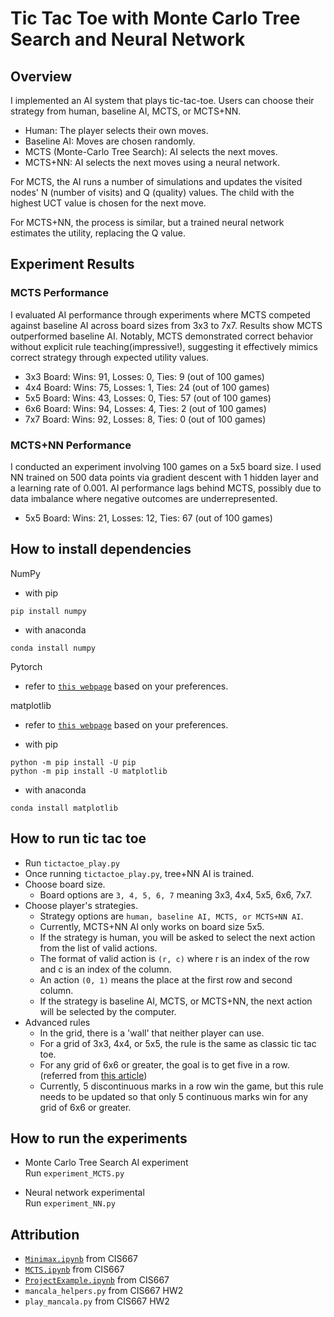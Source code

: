 # Tic Tac Toe with Monte Carlo Tree Search and Neural Network

## Overview
I implemented an AI system that plays tic-tac-toe. Users can choose their strategy from human, baseline AI, MCTS, or MCTS+NN.

- Human: The player selects their own moves.
- Baseline AI: Moves are chosen randomly.
- MCTS (Monte-Carlo Tree Search): AI selects the next moves.
- MCTS+NN: AI selects the next moves using a neural network.

For MCTS, the AI runs a number of simulations and updates the visited nodes' N (number of visits) and Q (quality) values. The child with the highest UCT value is chosen for the next move.

For MCTS+NN, the process is similar, but a trained neural network estimates the utility, replacing the Q value. 

## Experiment Results
### MCTS Performance
I evaluated AI performance through experiments where MCTS competed against baseline AI across board sizes from 3x3 to 7x7. Results show MCTS outperformed baseline AI. Notably, MCTS demonstrated correct behavior without explicit rule teaching(impressive!), suggesting it effectively mimics correct strategy through expected utility values.

- 3x3 Board: Wins: 91, Losses: 0, Ties: 9  (out of 100 games)
- 4x4 Board: Wins: 75, Losses: 1, Ties: 24 (out of 100 games)
- 5x5 Board: Wins: 43, Losses: 0, Ties: 57 (out of 100 games)
- 6x6 Board: Wins: 94, Losses: 4, Ties: 2  (out of 100 games)
- 7x7 Board: Wins: 92, Losses: 8, Ties: 0  (out of 100 games)

### MCTS+NN Performance
I conducted an experiment involving 100 games on a 5x5 board size. I used NN trained on 500 data points via gradient descent with 1 hidden layer and a learning rate of 0.001. AI performance lags behind MCTS, possibly due to data imbalance where negative outcomes are underrepresented.

- 5x5 Board: Wins: 21, Losses: 12, Ties: 67 (out of 100 games)

## How to install dependencies
NumPy
* with pip
```
pip install numpy
```

* with anaconda
```
conda install numpy
```

Pytorch
* refer to [`this webpage`](https://pytorch.org/get-started/locally/) based on your preferences.

matplotlib
* refer to [`this webpage`](https://matplotlib.org/stable/users/installing/index.html) based on your preferences.<br />

* with pip
```
python -m pip install -U pip
python -m pip install -U matplotlib
```

* with anaconda
```
conda install matplotlib
```

## How to run tic tac toe
* Run `tictactoe_play.py`
* Once running `tictactoe_play.py`, tree+NN AI is trained.
* Choose board size.
    * Board options are `3, 4, 5, 6, 7` meaning 3x3, 4x4, 5x5, 6x6, 7x7.
* Choose player's strategies.
    * Strategy options are `human, baseline AI, MCTS, or MCTS+NN AI`.
    * Currently, MCTS+NN AI only works on board size 5x5.
    * If the strategy is human, you will be asked to select the next action from the list of valid actions.
    * The format of valid action is `(r, c)` where r is an index of the row and c is an index of the column.
    * An action `(0, 1)` means the place at the first row and second column.
    * If the strategy is baseline AI, MCTS, or MCTS+NN, the next action will be selected by the computer.
* Advanced rules
    * In the grid, there is a 'wall' that neither player can use.
    * For a grid of 3x3, 4x4, or 5x5, the rule is the same as classic tic tac toe.
    * For any grid of 6x6 or greater, the goal is to get five in a row. (referred from [this article](https://www.thesprucecrafts.com/tic-tac-toe-game-rules-412170#:~:text=A%20relatively%20simple%20game%20usually,20%2Dby%2D20%20grid))
    * Currently, 5 discontinuous marks in a row win the game, but this rule needs to be updated so that only 5 continuous marks win for any grid of 6x6 or greater.

## How to run the experiments
* Monte Carlo Tree Search AI experiment<br />
Run `experiment_MCTS.py`

* Neural network experimental <br />
Run `experiment_NN.py`

## Attribution
* [`Minimax.ipynb`](https://colab.research.google.com/drive/1JhOppwXwm47yk-AK7y7L5WTaaNDgCWXD?authuser=1) from CIS667
* [`MCTS.ipynb`](https://colab.research.google.com/drive/1JuNdI_zcT35MWSY4-h_2ZgH7IBe2TRYd?authuser=1) from CIS667
* [`ProjectExample.ipynb`](https://colab.research.google.com/drive/1QF8IJHlZ597esIU-vmW7u9KARhyXIjOY?authuser=1) from CIS667
* `mancala_helpers.py` from CIS667 HW2
* `play_mancala.py` from CIS667 HW2
